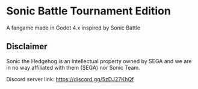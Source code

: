 # Sonic Battle Tournament Edition
A fangame made in Godot 4.x inspired by Sonic Battle

## Disclaimer
Sonic the Hedgehog is an intellectual property owned by SEGA and we are in no way affiliated with them (SEGA) nor Sonic Team.

Discord server link: https://discord.gg/5zDJ27KhQf

